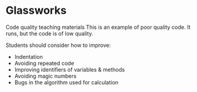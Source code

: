 # Glassworks
Code quality teaching materials
This is an example of poor quality code. It runs, but the code is of low quality.

Students should consider how to improve:
* Indentation
* Avoiding repeated code
* Improving identifiers of variables & methods
* Avoiding magic numbers
* Bugs in the algorithm used for calculation

